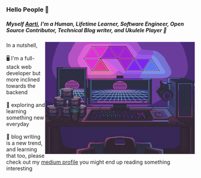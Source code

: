 ### Hello People 👋

<h5>Myself <a href="https://aarti002singh.netlify.app/">Aarti</a>, I'm a Human, Lifetime Learner, Software Engineer, Open Source Contributor, Technical Blog writer, and Ukulele Player 🎸</h5>
<img align="right" width="400" height="300" src="https://github.com/Aarti002/Aarti002/blob/main/profile.gif">


In a nutshell, <br/><br/>
🖥️ I'm a full-stack web developer but more inclined towards the backend<br/><br/>
🌱 exploring and learning something new everyday<br/><br/>
📃 blog writing is a new trend, and learning that too, please check out my <a href="https://medium.com/@aartikumarisingh3002">medium profile</a> you might end up reading something interesting  <br/><br/>

